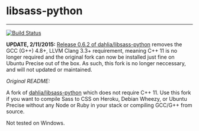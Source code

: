 # libsass-python
----
[![Build Status](https://travis-ci.org/BowdoinOrient/libsass-python.svg?branch=python)](https://travis-ci.org/BowdoinOrient/libsass-python)

**UPDATE, 2/11/2015:** [Release 0.6.2 of dahlia/libsass-python](https://github.com/dahlia/libsass-python/releases/tag/0.6.2) removes the GCC (G++) 4.8+, LLVM Clang 3.3+ requirement, meaning C++ 11 is no longer required and the original fork can now be installed just fine on Ubuntu Precise out of the box. As such, this fork is no longer neccessary, and will not updated or maintained.

*Original README:*

A fork of [dahlia/libsass-python](https://github.com/dahlia/libsass-python) which does not require C++ 11. Use this fork if you want to compile Sass to CSS on Heroku, Debian Wheezy, or Ubuntu Precise without any Node or Ruby in your stack or compiling GCC/G++ from source.

Not tested on Windows.